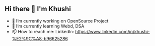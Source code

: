 ## Hi there 👋 I'm Khushi

- 🔭 I’m currently working on OpenSource Project
- 🌱 I’m currently learning Webd, DSA
- 📫 How to reach me: LinkedIn: https://www.linkedin.com/in/khushi-%E2%9C%A8-b96625286

